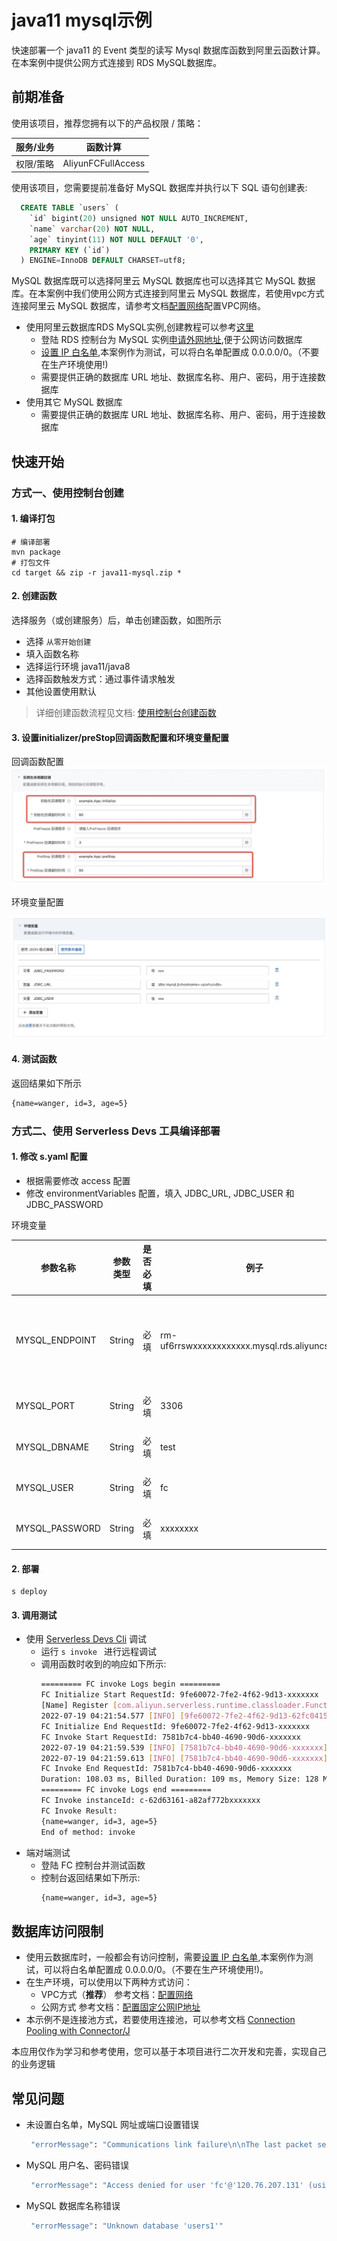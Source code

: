# java11 mysql示例

快速部署一个 java11 的 Event 类型的读写 Mysql 数据库函数到阿里云函数计算。在本案例中提供公网方式连接到 RDS MySQL数据库。

## 前期准备
使用该项目，推荐您拥有以下的产品权限 / 策略：

| 服务/业务 | 函数计算 |     
| --- |  --- |   
| 权限/策略 | AliyunFCFullAccess |

使用该项目，您需要提前准备好 MySQL 数据库并执行以下 SQL 语句创建表:
  ```sql
    CREATE TABLE `users` (
      `id` bigint(20) unsigned NOT NULL AUTO_INCREMENT,
      `name` varchar(20) NOT NULL,
      `age` tinyint(11) NOT NULL DEFAULT '0',
      PRIMARY KEY (`id`)
    ) ENGINE=InnoDB DEFAULT CHARSET=utf8;
  ```
 MySQL 数据库既可以选择阿里云 MySQL 数据库也可以选择其它 MySQL 数据库。在本案例中我们使用公网方式连接到阿里云 MySQL 数据库，若使用vpc方式连接阿里云 MySQL 数据库，请参考文档[配置网络](https://help.aliyun.com/document_detail/72959.html)配置VPC网络。
- 使用阿里云数据库RDS MySQL实例,创建教程可以参考[这里](https://help.aliyun.com/document_detail/26117.htm?spm=a2c4g.11186623.0.0.12a47634PzmWPx)
  - 登陆 RDS 控制台为 MySQL 实例[申请外网地址](https://help.aliyun.com/document_detail/26128.html),便于公网访问数据库
  - [设置 IP 白名单](https://help.aliyun.com/document_detail/96118.html),本案例作为测试，可以将白名单配置成 0.0.0.0/0。（不要在生产环境使用!)
  - 需要提供正确的数据库 URL 地址、数据库名称、用户、密码，用于连接数据库
- 使用其它 MySQL 数据库
  - 需要提供正确的数据库 URL 地址、数据库名称、用户、密码，用于连接数据库

## 快速开始
### 方式一、使用控制台创建

#### 1. 编译打包

```shell
# 编译部署
mvn package
# 打包文件
cd target && zip -r java11-mysql.zip *
```

#### 2. 创建函数
选择服务（或创建服务）后，单击创建函数，如图所示
- 选择 `从零开始创建`
- 填入函数名称
- 选择运行环境 java11/java8
- 选择函数触发方式：通过事件请求触发
- 其他设置使用默认



> 详细创建函数流程见文档: [使用控制台创建函数](https://help.aliyun.com/document_detail/51783.html)

#### 3. 设置initializer/preStop回调函数配置和环境变量配置

回调函数配置
![img_1.png](assets/20220411105111.jpg)

环境变量配置

![img_2.png](assets/20220411105312.jpg)

#### 4. 测试函数

返回结果如下所示
```bash
{name=wanger, id=3, age=5}
```

### 方式二、使用 Serverless Devs 工具编译部署

#### 1. 修改 s.yaml 配置
- 根据需要修改 access 配置
- 修改 environmentVariables 配置，填入 JDBC_URL, JDBC_USER 和 JDBC_PASSWORD

环境变量

| 参数名称 | 参数类型 | 是否必填 | 例子 |   参数含义 | 
| --- |  --- |  --- | --- | --- |
| MYSQL_ENDPOINT | String | 必填 | rm-uf6rrswxxxxxxxxxxxx.mysql.rds.aliyuncs.com |   数据库网址，用于连接数据库 |
| MYSQL_PORT | String | 必填 | 3306 |   数据库端口 | 
| MYSQL_DBNAME | String | 必填 | test |   数据库名称 | 
| MYSQL_USER | String | 必填 | fc |   数据库用户名 |  
| MYSQL_PASSWORD | String | 必填 | xxxxxxxx |   数据库密码 |     

#### 2. 部署

```shell
s deploy
```

#### 3. 调用测试
- 使用 [Serverless Devs Cli](https://www.serverless-devs.com/serverless-devs/install) 调试
  - 运行 `s invoke ` 进行远程调试
  - 调用函数时收到的响应如下所示:
    ```bash
    ========= FC invoke Logs begin =========
    FC Initialize Start RequestId: 9fe60072-7fe2-4f62-9d13-xxxxxxx
    [Name] Register [com.aliyun.serverless.runtime.classloader.FunctionClassLoader@58372a00] as [com.aliyun.serverless.runtime.classloader.FunctionClassLoader@com.aliyun.serverless.runtime.classloader.FunctionClassLoader@/code/HelloFCJava-1.0-SNAPSHOT.jar/code/original-HelloFCJava-1.0-SNAPSHOT.jar]: hash [8bbd2e0] (normal mode)
    2022-07-19 04:21:54.577 [INFO] [9fe60072-7fe2-4f62-9d13-62fc04156f77] database connection time cost: 397ms
    FC Initialize End RequestId: 9fe60072-7fe2-4f62-9d13-xxxxxxx
    FC Invoke Start RequestId: 7581b7c4-bb40-4690-90d6-xxxxxxx
    2022-07-19 04:21:59.539 [INFO] [7581b7c4-bb40-4690-90d6-xxxxxxx] Success - 1 rows affected.
    2022-07-19 04:21:59.613 [INFO] [7581b7c4-bb40-4690-90d6-xxxxxxx] get user: {name=wanger, id=3, age=5}
    FC Invoke End RequestId: 7581b7c4-bb40-4690-90d6-xxxxxxx
    Duration: 108.03 ms, Billed Duration: 109 ms, Memory Size: 128 MB, Max Memory Used: 109.13 MB
    ========= FC invoke Logs end =========
    FC Invoke instanceId: c-62d63161-a82af772bxxxxxxx
    FC Invoke Result:
    {name=wanger, id=3, age=5}
    End of method: invoke
      ```
- 端对端测试
  - 登陆 FC 控制台并测试函数
  - 控制台返回结果如下所示:
    ```bash
    {name=wanger, id=3, age=5}
    ```
## 数据库访问限制
  - 使用云数据库时，一般都会有访问控制，需要[设置 IP 白名单](https://help.aliyun.com/document_detail/96118.html),本案例作为测试，可以将白名单配置成 0.0.0.0/0。（不要在生产环境使用!)。
  - 在生产环境，可以使用以下两种方式访问：
    - VPC方式（**推荐**） 
    参考文档：[配置网络](https://help.aliyun.com/document_detail/72959.html)
    - 公网方式
    参考文档：[配置固定公网IP地址](https://help.aliyun.com/document_detail/410740.html)
  - 本示例不是连接池方式，若要使用连接池，可以参考文档 [Connection Pooling with Connector/J](https://dev.mysql.com/doc/connector-j/8.0/en/connector-j-usagenotes-j2ee-concepts-connection-pooling.html)


本应用仅作为学习和参考使用，您可以基于本项目进行二次开发和完善，实现自己的业务逻辑

## 常见问题
- 未设置白名单，MySQL 网址或端口设置错误
    ```bash
     "errorMessage": "Communications link failure\n\nThe last packet sent successfully to the server was 0 milliseconds ago. The driver has not received any packets from the server."
    ```
- MySQL 用户名、密码错误
    ```bash
     "errorMessage": "Access denied for user 'fc'@'120.76.207.131' (using password: YES)"
    ```
- MySQL 数据库名称错误
    ```bash
     "errorMessage": "Unknown database 'users1'"
     ```
